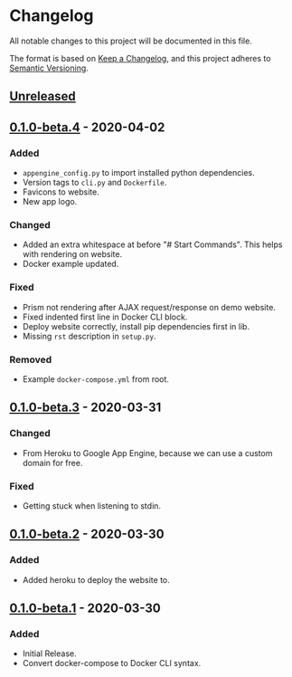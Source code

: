 # Changelog

All notable changes to this project will be documented in this file.

The format is based on [Keep a Changelog](https://keepachangelog.com/en/1.0.0/),
and this project adheres to [Semantic Versioning](https://semver.org/spec/v2.0.0.html).

## [Unreleased]

## [0.1.0-beta.4] - 2020-04-02
### Added
- `appengine_config.py` to import installed python dependencies.
- Version tags to `cli.py` and `Dockerfile`.
- Favicons to website.
- New app logo.

### Changed
- Added an extra whitespace at before "# Start Commands". This helps with rendering on website.
- Docker example updated.

### Fixed
- Prism not rendering after AJAX request/response on demo website.
- Fixed indented first line in Docker CLI block.
- Deploy website correctly, install pip dependencies first in lib.
- Missing `rst` description in `setup.py`.

### Removed
- Example `docker-compose.yml` from root.

## [0.1.0-beta.3] - 2020-03-31
### Changed
- From Heroku to Google App Engine, because we can use a custom domain for free.

### Fixed
- Getting stuck when listening to stdin.

## [0.1.0-beta.2] - 2020-03-30
### Added
- Added heroku to deploy the website to.

## [0.1.0-beta.1] - 2020-03-30
### Added
- Initial Release.
- Convert docker-compose to Docker CLI syntax.

[Unreleased]: https://gitlab.com/hmajid2301/composerisation/-/compare/release%2F0.1.0-beta.4...master
[0.1.0-beta.4]: https://gitlab.com/hmajid2301/composerisation/-/tags/release%2F0.1.0-beta.3...release%2F0.1.0-beta.2
[0.1.0-beta.3]: https://gitlab.com/hmajid2301/composerisation/-/tags/release%2F0.1.0-beta.3...release%2F0.1.0-beta.2
[0.1.0-beta.2]: https://gitlab.com/hmajid2301/composerisation/-/tags/release%2F0.1.0-beta.2...release%2F0.1.0-beta.1
[0.1.0-beta.1]: https://gitlab.com/hmajid2301/composerisation/-/tags/release%2F0.1.0-beta.1

